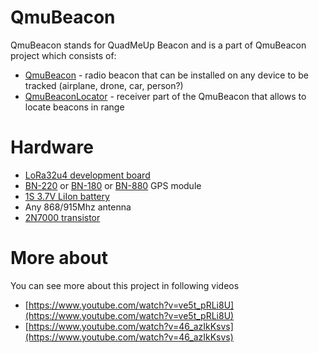 # QmuBeacon

QmuBeacon stands for QuadMeUp Beacon and is a part of QmuBeacon project which consists of:

* [QmuBeacon](https://github.com/DzikuVx/QmuBeacon) - radio beacon that can be installed on any device to be tracked (airplane, drone, car, person?)
* [QmuBeaconLocator](https://github.com/DzikuVx/QmuBeaconLocator) - receiver part of the QmuBeacon that allows to locate beacons in range

# Hardware

* [LoRa32u4 development board](http://bit.ly/2nJv9dd)
* [BN-220](http://bit.ly/2B8h5jV) or [BN-180](http://bit.ly/2VqHuSF) or [BN-880](http://bit.ly/2OxW5by) GPS module
* [1S 3.7V LiIon battery](http://bit.ly/2Up7TnE)
* Any 868/915Mhz antenna
* [2N7000 transistor](http://bit.ly/2utFRYH)

# More about

You can see more about this project in following videos

* [https://www.youtube.com/watch?v=ve5t_pRLi8U](https://www.youtube.com/watch?v=ve5t_pRLi8U)
* [https://www.youtube.com/watch?v=46_azIkKsvs](https://www.youtube.com/watch?v=46_azIkKsvs)